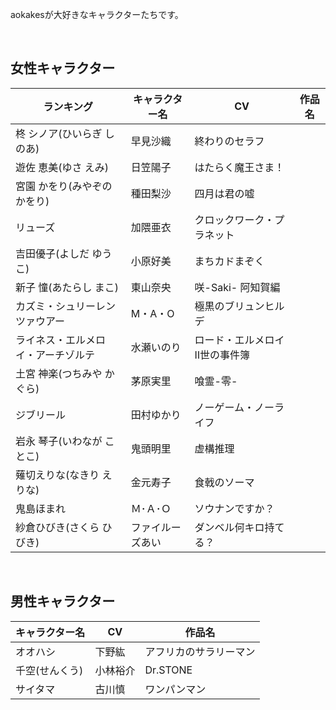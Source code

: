 aokakesが大好きなキャラクターたちです。  

<br>

## 女性キャラクター
|ランキング|キャラクター名|CV|作品名|
|---|---|---|---|
|柊 シノア(ひいらぎ しのあ)|早見沙織|終わりのセラフ|
|遊佐 恵美(ゆさ えみ)|日笠陽子|はたらく魔王さま！|
|宮園 かをり(みやぞの かをり)|種田梨沙|四月は君の嘘|
|リューズ|加隈亜衣|クロックワーク・プラネット|
|吉田優子(よしだ ゆうこ)|小原好美|まちカドまぞく|
|新子 憧(あたらし まこ)|東山奈央|咲-Saki- 阿知賀編|
|カズミ・シュリーレンツァウアー|M・A・O|極黒のブリュンヒルデ|
|ライネス・エルメロイ・アーチゾルテ|水瀬いのり|ロード・エルメロイⅡ世の事件簿|
|土宮 神楽(つちみや かぐら)|茅原実里|喰霊-零-|
|ジブリール|田村ゆかり|ノーゲーム・ノーライフ|
|岩永 琴子(いわなが ことこ)|鬼頭明里|虚構推理|
|薙切えりな(なきり えりな)|金元寿子|食戟のソーマ|
|鬼島ほまれ|Ｍ･Ａ･Ｏ|ソウナンですか？|
|紗倉ひびき(さくら ひびき)|ファイルーズあい|ダンベル何キロ持てる？|

<br>

## 男性キャラクター
|キャラクター名|CV|作品名|
|---|---|---|
|オオハシ|下野紘|アフリカのサラリーマン|
|千空(せんくう)|小林裕介|Dr.STONE|
|サイタマ|古川慎|ワンパンマン|
